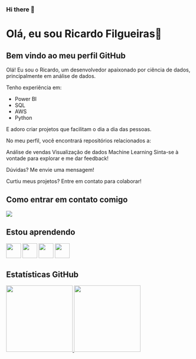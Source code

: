 ### Hi there 👋

# Olá, eu sou Ricardo Filgueiras👋
## Bem vindo ao meu perfil GitHub 

Olá!  Eu sou o Ricardo, um desenvolvedor apaixonado por ciência de dados, principalmente em análise de dados.

Tenho experiência em:

* Power BI
* SQL
* AWS
* Python
  
E adoro criar projetos que facilitam o dia a dia das pessoas. ‍

No meu perfil, você encontrará repositórios relacionados a:

Análise de vendas
Visualização de dados
Machine Learning
Sinta-se à vontade para explorar e me dar feedback!

Dúvidas? Me envie uma mensagem!

Curtiu meus projetos? Entre em contato para colaborar!


<!--
**Ricardo-Filgueiras/Ricardo-Filgueiras** is a ✨ _special_ ✨ repository because its `README.md` (this file) appears on your GitHub profile.


- 🔭 I’m currently working on ...
- 🔭 Atualmente estou trabalhando em ...

- 🌱 I’m currently learning ...


- 👯 I’m looking to collaborate on ...

- 🤔 I’m looking for help with ...
- 💬 Ask me about ...
- 📫 How to reach me: ...
- 😄 Pronouns: ...
- ⚡ Fun fact: ...

- 🌱 Atualmente estou aprendendo ...
- 👯 Estou procurando colaborar em ...
- 🤔 Estou procurando ajuda com ...
- 💬 Pergunte-me sobre ...
- 📫 Como entrar em contato comigo: ...
- 😄 Pronomes: ...
- ⚡ Curiosidade: ...

-->







## Como entrar em contato comigo

<a href="https://www.linkedin.com/in/ricardo-filgueiras-b4607b232" target="_blank"><img loading="lazy" src="https://img.shields.io/badge/-LinkedIn-%230077B5?style=for-the-badge&logo=linkedin&logoColor=white" target="_blank"></a> 

## Estou aprendendo

<img loading="lazy" src="https://cdn.jsdelivr.net/gh/devicons/devicon@latest/icons/python/python-original-wordmark.svg" width="40" height="40"/> <img loading="lazy" src="https://cdn.jsdelivr.net/gh/devicons/devicon@latest/icons/github/github-original.svg" width="40" height="40"/>  <img loading="lazy" src="https://cdn.jsdelivr.net/gh/devicons/devicon@latest/icons/mysql/mysql-original.svg" width="40" height="40"/> 
<img loading="lazy" src="https://cdn.jsdelivr.net/gh/devicons/devicon@latest/icons/amazonwebservices/amazonwebservices-original-wordmark.svg" width="40" height="40"/>

## Estatísticas GitHub
          
<div>
<a href="https://github.com/seu-usuário-aqui">
<img loading="lazy" height="180em" src="https://github-readme-stats.vercel.app/api/top-langs/?username=Ricardo-Filgueiras&layout=compact&langs_count=7&theme=dracula"/>
<img loading="lazy" height="180em" src="https://github-readme-stats.vercel.app/api?username=Ricardo-Filgueiras&show_icons=true&theme=dracula&include_all_commits=true&count_private=true"/>
</div>


          
          
